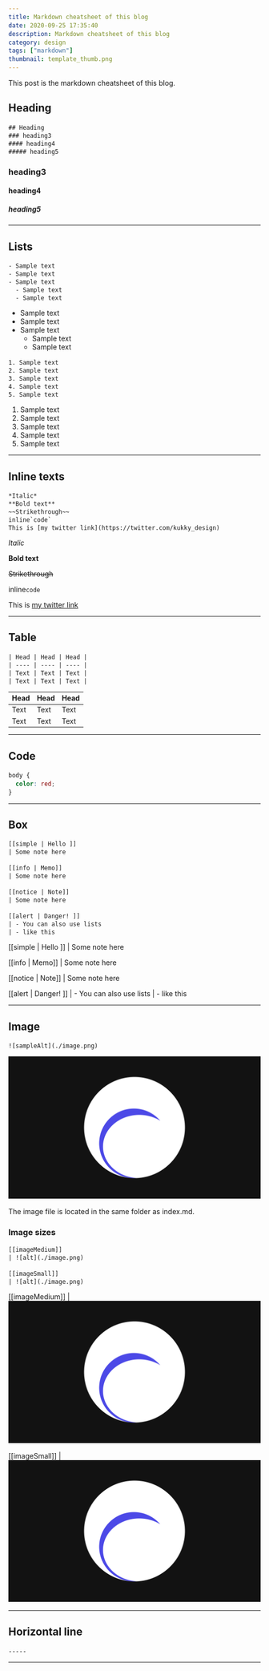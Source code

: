 ```yaml
---
title: Markdown cheatsheet of this blog
date: 2020-09-25 17:35:40
description: Markdown cheatsheet of this blog
category: design
tags: ["markdown"]
thumbnail: template_thumb.png
---
```

This post is the markdown cheatsheet of this blog.
## Heading

```
## Heading
### heading3
#### heading4
##### heading5
```
### heading3
#### heading4
##### heading5

-----
## Lists
```
- Sample text
- Sample text
- Sample text
  - Sample text
  - Sample text
```
- Sample text
- Sample text
- Sample text
  - Sample text
  - Sample text

```
1. Sample text
2. Sample text
3. Sample text
4. Sample text
5. Sample text
```
1. Sample text
2. Sample text
3. Sample text
4. Sample text
5. Sample text

------
## Inline texts
```
*Italic*
**Bold text**
~~Strikethrough~~
inline`code`
This is [my twitter link](https://twitter.com/kukky_design)
```

*Italic*

**Bold text**

~~Strikethrough~~

inline`code`

This is [my twitter link](https://twitter.com/kukky_design)

------
## Table
```
| Head | Head | Head |
| ---- | ---- | ---- |
| Text | Text | Text |
| Text | Text | Text |
```

| Head | Head | Head |
| ---- | ---- | ---- |
| Text | Text | Text |
| Text | Text | Text |

-----
## Code

```css:title=style.css
body {
  color: red;
}
```

-----
## Box

```
[[simple | Hello ]]
| Some note here

[[info | Memo]]
| Some note here

[[notice | Note]]
| Some note here

[[alert | Danger! ]]
| - You can also use lists
| - like this

```

[[simple | Hello ]]
| Some note here

[[info | Memo]]
| Some note here

[[notice | Note]]
| Some note here

[[alert | Danger! ]]
| - You can also use lists
| - like this

-----
## Image

```
![sampleAlt](./image.png)
```

![sampleAlt](./image.png)

The image file is located in the same folder as index.md.
### Image sizes
```
[[imageMedium]]
| ![alt](./image.png)

[[imageSmall]]
| ![alt](./image.png)
```
[[imageMedium]]
| ![alt](./image.png)

[[imageSmall]]
| ![alt](./image.png)

-----
## Horizontal line

```
-----
```

-----